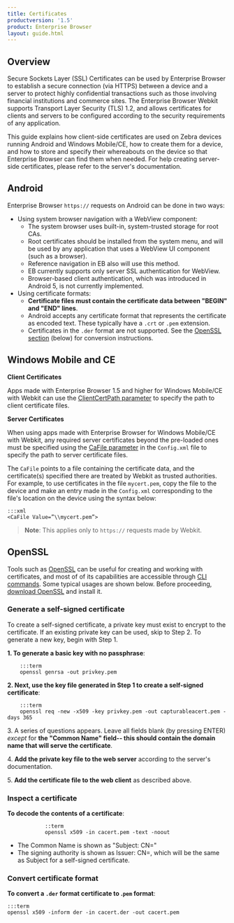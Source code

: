 ```yaml
---
title: Certificates
productversion: '1.5'
product: Enterprise Browser
layout: guide.html
---
```

## Overview
Secure Sockets Layer (SSL) Certificates can be used by Enterprise Browser to establish a secure connection (via HTTPS) between a device and a server to protect highly confidential transactions such as those involving financial institutions and commerce sites. The Enterprise Browser Webkit supports Transport Layer Security (TLS) 1.2, and allows certificates for clients and servers to be configured according to the security requirements of any application.

This guide explains how client-side certificates are used on Zebra devices running Android and Windows Mobile/CE, how to create them for a device, and how to store and specify their whereabouts on the device so that Enterprise Browser can find them when needed. For help creating server-side certificates, please refer to the server's documentation. 

## Android
Enterprise Browser `https://` requests on Android can be done in two ways:

* Using system browser navigation with a WebView component:
	* The system browser uses built-in, system-trusted storage for root CAs. 
	* Root certificates should be installed from the system menu, and will be used by any application that uses a WebView UI component (such as a browser).
	* Reference navigation in EB also will use this method. 
	* EB currently supports only server SSL authentication for WebView.
	* Browser-based client authentication, which was introduced in Android 5, is not currently implemented.
* Using certificate formats:
	* **Certificate files must contain the certificate data between "BEGIN" and "END" lines**.
	* Android accepts any certificate format that represents the certificate as encoded text. These typically have a `.crt` or `.pem` extension. 
	* Certificates in the `.der` format are not supported. See the [OpenSSL section](#openssl) (below) for conversion instructions.

## Windows Mobile and CE

**Client Certificates**

Apps made with Enterprise Browser 1.5 and higher for Windows Mobile/CE with Webkit can use the [ClientCertPath parameter](../configreference/#clientcertpath) to specify the path to client certificate files. 

**Server Certificates**

When using apps made with Enterprise Browser for Windows Mobile/CE with Webkit, any required server certificates beyond the pre-loaded ones must be specified using the [CaFile parameter](../configreference/#cafile) in the `Config.xml` file to specify the path to server certificate files. 

The `CaFile` points to a file containing the certificate data, and the certificate(s) specified there are treated by Webkit as trusted authorities. For example, to use certificates in the file `mycert.pem`, copy the file to the device and make an entry made in the `Config.xml` corresponding to the file's location on the device using the syntax below: 

	:::xml
	<CaFile Value=”\\mycert.pem”>

> **Note**: This applies only to `https://` requests made by Webkit.

## OpenSSL
Tools such as [OpenSSL](https://www.openssl.org/docs/faq.html) can be useful for creating and working with certificates, and most of of its capabilities are accessible through [CLI commands](https://www.sslshopper.com/article-most-common-openssl-commands.html). Some typical usages are shown below. Before proceeding, [download OpenSSL](https://www.openssl.org/source/) and install it. 

### Generate a self-signed certificate
To create a self-signed certificate, a private key must exist to encrypt to the certificate. If an existing private key can be used, skip to Step 2. To generate a new key, begin with Step 1. 

**&#49;. To generate a basic key with no passphrase**:

        :::term
        openssl genrsa -out privkey.pem

**&#50;. Next, use the key file generated in Step 1 to create a self-signed certificate**:

        :::term
        openssl req -new -x509 -key privkey.pem -out capturableacert.pem -days 365

&#51;. A series of questions appears. Leave all fields blank (by pressing ENTER) _except_ for **the "Common Name" field-- this should contain the domain name that will serve the certificate**. 

&#52;. **Add the private key file to the web server** according to the server's documentation. 

&#53;. **Add the certificate file to the web client** as described above.

### Inspect a certificate
**To decode the contents of a certificate**:

				::term
				openssl x509 -in cacert.pem -text -noout

* The Common Name is shown as "Subject: CN=" 
* The signing authority is shown as Issuer: CN=, which will be the same as Subject for a self-signed certificate.

### Convert certificate format
**To convert a `.der` format certificate to .`pem` format**:

	:::term
	openssl x509 -inform der -in cacert.der -out cacert.pem

